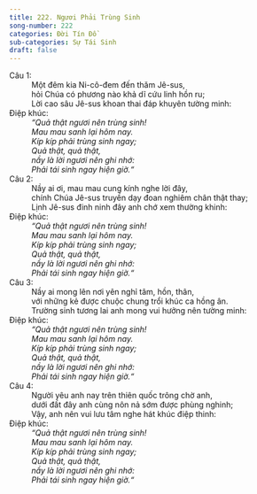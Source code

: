 ```yaml
---
title: 222. Ngươi Phải Trùng Sinh
song-number: 222
categories: Đời Tín Đồ
sub-categories: Sự Tái Sinh
draft: false
---
```

<dl><dt>Câu 1:</dt><dd data-verse="1">Một đêm kia Ni-cô-đem đến thăm Jê-sus, <br/>hỏi Chúa có phương nào khả dĩ cứu linh hồn ru; <br/>Lời cao sâu Jê-sus khoan thai đáp khuyên tường minh: </dd><dt>Điệp khúc:</dt><dd data-chorus="1"><em>“Quả thật ngươi nên trùng sinh! <br/>Mau mau sanh lại hôm nay. <br/>Kíp kíp phải trùng sinh ngay; <br/>Quả thật, quả thật, <br/>nầy là lời ngươi nên ghi nhớ: <br/>Phải tái sinh ngay hiện giờ.“ </em></dd><dt>Câu 2:</dt><dd data-verse="2"> Nầy ai ơi, mau mau cung kính nghe lời đây, <br/>chính Chúa Jê-sus truyền dạy đoan nghiêm chân thật thay; <br/>Lịnh Jê-sus đinh ninh đây anh chớ xem thường khinh: </dd><dt>Điệp khúc:</dt><dd data-chorus="1"><em>“Quả thật ngươi nên trùng sinh! <br/>Mau mau sanh lại hôm nay. <br/>Kíp kíp phải trùng sinh ngay; <br/>Quả thật, quả thật, <br/>nầy là lời ngươi nên ghi nhớ: <br/>Phải tái sinh ngay hiện giờ.“ </em></dd><dt>Câu 3:</dt><dd data-verse="3">Nầy ai mong lên nơi yên nghỉ tâm, hồn, thân, <br/>với những kẻ được chuộc chung trổi khúc ca hồng ân. <br/>Trường sinh tương lai anh mong vui hưởng nên tường minh: </dd><dt>Điệp khúc:</dt><dd data-chorus="1"><em>“Quả thật ngươi nên trùng sinh! <br/>Mau mau sanh lại hôm nay. <br/>Kíp kíp phải trùng sinh ngay; <br/>Quả thật, quả thật, <br/>nầy là lời ngươi nên ghi nhớ: <br/>Phải tái sinh ngay hiện giờ.“ </em></dd><dt>Câu 4:</dt><dd data-verse="4">Người yêu anh nay trên thiên quốc trông chờ anh, <br/>dưới đất đây anh cùng nôn nả sớm được phùng nghinh; <br/>Vậy, anh nên vui lưu tâm nghe hát khúc điệp thinh: </dd><dt>Điệp khúc:</dt><dd data-chorus="1"><em>“Quả thật ngươi nên trùng sinh! <br/>Mau mau sanh lại hôm nay. <br/>Kíp kíp phải trùng sinh ngay; <br/>Quả thật, quả thật, <br/>nầy là lời ngươi nên ghi nhớ: <br/>Phải tái sinh ngay hiện giờ.“ </em></dd></dl>